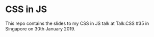 # CSS in JS

This repo contains the slides to my CSS in JS talk at Talk.CSS #35 in Singapore on 30th January 2019.

